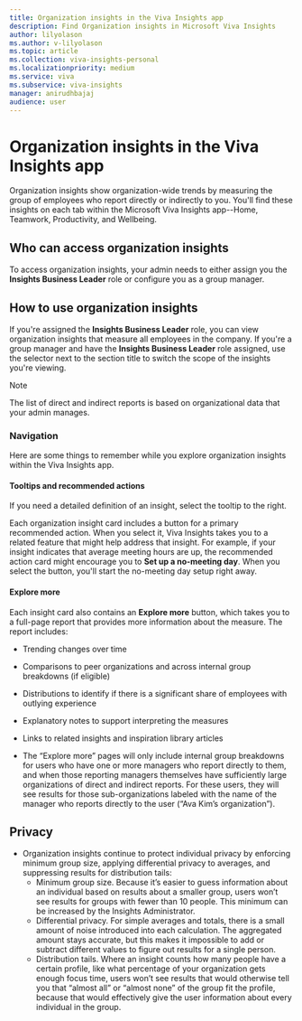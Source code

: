 ```yaml
---
title: Organization insights in the Viva Insights app
description: Find Organization insights in Microsoft Viva Insights 
author: lilyolason
ms.author: v-lilyolason
ms.topic: article
ms.collection: viva-insights-personal
ms.localizationpriority: medium 
ms.service: viva
ms.subservice: viva-insights
manager: anirudhbajaj
audience: user
---
```


# Organization insights in the Viva Insights app

<!--original content from Jess-->


Organization insights show organization-wide trends by measuring the group of employees who report directly or indirectly to you. You'll find these insights on each tab within the Microsoft Viva Insights app--Home, Teamwork, Productivity, and Wellbeing.<!--detail-->

## Who can access organization insights

To access organization insights, your admin needs to either assign you the **Insights Business Leader** role or configure you as a group manager. <!--how do they do this?-->

## How to use organization insights

If you're assigned the **Insights Business Leader** role, you can view organization insights that measure all employees in the company. If you're a group manager and have the **Insights Business Leader** role assigned, use the selector next to the section title to switch the scope of the insights you're viewing. 

>[!Note]
>The list of direct and indirect reports is based on organizational data that your admin manages.

### Navigation

Here are some things to remember while you explore organization insights within the Viva Insights app.

#### Tooltips and recommended actions

If you need a detailed definition of an insight, select the tooltip to the right.

<!--image-->

Each organization insight card includes a button for a primary recommended action. When you select it, Viva Insights takes you to a related feature that might help address that insight. For example, if your insight indicates that average meeting hours are up, the recommended action card might encourage you to **Set up a no-meeting day**. When you select the button, you'll start the no-meeting day setup right away.

#### Explore more

Each insight card also contains an **Explore more** button, which takes you to a full-page report that provides more information about the measure. The report includes:

* Trending changes over time
* Comparisons to peer organizations and across internal group breakdowns (if eligible)
* Distributions to identify if there is a significant share of employees with outlying experience <!--explanation needed-->
* Explanatory notes to support interpreting the measures
* Links to related insights and inspiration library articles


* The “Explore more” pages will only include internal group breakdowns for users who have one or more managers who report directly to them, and when those reporting managers themselves have sufficiently large organizations of direct and indirect reports. For these users, they will see results for those sub-organizations labeled with the name of the manager who reports directly to the user (“Ava Kim’s organization”). 




## Privacy

<!--Should we move this to our privacy doc?-->

* Organization insights continue to protect individual privacy by enforcing minimum group size, applying differential privacy to averages, and suppressing results for distribution tails:
    * Minimum group size. Because it’s easier to guess information about an individual based on results about a smaller group, users  won’t see results for groups with fewer than 10 people. This minimum can be increased by the Insights Administrator.
    * Differential privacy. For simple averages and totals, there is a small amount of noise introduced into each calculation. The aggregated amount stays accurate, but this makes it impossible to add or subtract different values to figure out results for a single person.
    * Distribution tails. Where an insight counts how many people have a certain profile, like what percentage of your organization gets enough focus time, users won’t see results that would otherwise tell you that “almost all” or “almost none” of the group fit the profile, because that would effectively give the user information about every individual in the group.
